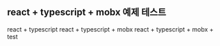 react + typescript + mobx 예제 테스트
---

react + typescript
react + typescript + mobx
react + typescript + mobx + test
